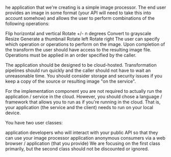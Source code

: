 he application that we're creating is a simple image processor. The end user provides an image in some format (your API will need to take this into account somehow) and allows the user to perform combinations of the following operations:

Flip horizontal and vertical
Rotate +/- n degrees
Convert to grayscale
Resize
Generate a thumbnail
Rotate left
Rotate right
The user can specify which operation or operations to perform on the image. Upon completion of the transform the user should have access to the resulting image file. Operations must be applied in an order specified by the caller.

The application should be designed to be cloud-hosted. Transformation pipelines should run quickly and the caller should not have to wait an unreasonable time. You should consider storage and security issues if you keep a copy of the source or resulting image "on the service".

For the implementation component you are not required to actually run the application / service in the cloud. However, you should chose a language / framework that allows you to run as if you're running in the cloud. That is, your application (the service and the client) needs to run on your local device.

You have two user classes:

application developers who will interact with your public API so that they can use your image processor application
anonymous consumers via a web browser / application (that you provide)
We are focusing on the first class primarily, but the second class should not be discounted or ignored.
